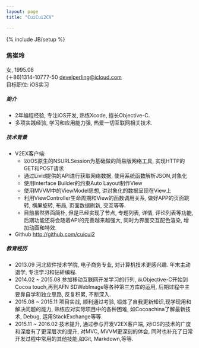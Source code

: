 ```yaml
---
layout: page
title: "CuiCui2CV"

---
```

{% include JB/setup %}

### 焦崔玲
女, 1995.08  
(＋86)1314-10777-50
<develperling@icloud.com>  
目标职位: iOS实习

##### 简介
* 2年编程经验, 专注iOS开发, 熟练Xcode, 擅长Objective-C.
* 多项实践经验, 学习和应用能力强, 热爱一切互联网相关技术.

##### 技术背景
* V2EX客户端:
  * 以iOS原生的NSURLSession为基础做的简易版网络工具, 实现HTTP的GET和POST请求
  * 通过Livid提供的API进行获取网络数据, 使用系统函数解析JSON,对象化
  * 使用Interface Builder的约束Auto Layout制作View
  * 使用MVVM中的ViewModel思想, 讲对象化的数据呈现在View上
  * 利用ViewController生命周期和View的函数调用关系, 做好APP的页面跳转, 横屏旋转, 布局, 页面数据刷新, 交互等等.
  * 目前虽然界面简朴, 但是已经实现了节点, 专题列表, 详情, 评论列表等功能, 后期功能还将会随着API的完善越来越强大, 同时为界面交互配色渲染, 增加动画和特效.
* Github <http://github.com/cuicui2>

##### 教育经历
* 2013.09 河北软件技术学院, 电子商务专业, 对计算机技术更感兴趣. 年末主动退学, 专注学习和钻研编程.
* 2014.02 ~ 2015.08 参加移动互联网开发学习的行列, 从Objective-C开始到Cocoa touch,再到AFN SDWebImage等各种第三方库的运用, 后期过程中主要靠自学和独立思路, 反复积累, 不断深入.
* 2015.08 ~ 2015.11 项目实战, 顺利通过考验, 锻炼了自我更新知识,现学现用和解决问题的能力, 熟练应对实际项目中的各种困难, 如Cocoachina了解最新技术, Debug, 运用StackExchange等等.
* 2015.11 ~ 2016.02 技术提升, 通过参与开发V2EX客户端, 对iOS的技术的广度和深度有了更深层次的提升, 对MVC, MVVM更深刻的体会, 同时也补充了日常开发过程中常用的其他技能,如Git, Markdown,等等.

